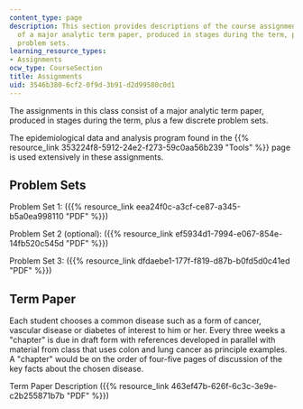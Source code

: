 ```yaml
---
content_type: page
description: This section provides descriptions of the course assignments, consisting
  of a major analytic term paper, produced in stages during the term, plus a few discrete
  problem sets.
learning_resource_types:
- Assignments
ocw_type: CourseSection
title: Assignments
uid: 3546b380-6cf2-0f9d-3b91-d2d99580c0d1
---
```


The assignments in this class consist of a major analytic term paper, produced in stages during the term, plus a few discrete problem sets.

The epidemiological data and analysis program found in the {{% resource_link 353224f8-5912-24e2-f273-59c0aa56b239 "Tools" %}} page is used extensively in these assignments.

Problem Sets
------------

Problem Set 1: ({{% resource_link eea24f0c-a3cf-ce87-a345-b5a0ea998110 "PDF" %}})

Problem Set 2 (optional): ({{% resource_link ef5934d1-7994-e067-854e-14fb520c545d "PDF" %}})

Problem Set 3: ({{% resource_link dfdaebe1-177f-f819-d87b-b0fd5d0c41ed "PDF" %}})

Term Paper
----------

Each student chooses a common disease such as a form of cancer, vascular disease or diabetes of interest to him or her. Every three weeks a "chapter" is due in draft form with references developed in parallel with material from class that uses colon and lung cancer as principle examples. A "chapter" would be on the order of four-five pages of discussion of the key facts about the chosen disease.

Term Paper Description ({{% resource_link 463ef47b-626f-6c3c-3e9e-c2b255871b7b "PDF" %}})